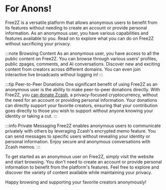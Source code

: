 # For Anons!

Free2Z is a versatile platform that allows anonymous users to benefit from its features without needing to create an account or provide personal information. As an anonymous user, you have various capabilities and features available to you. Read on to explore what you can do on Free2Z without sacrificing your privacy.

:::note Browsing Content
As an anonymous user, you have access to all the public content on Free2Z. You can browse through various users' profiles, public zpages, comments, and AI conversations. Discover new and exciting content from creators across different domains. You can even join interactive live broadcasts without logging in!
:::

:::tip Peer-to-Peer Donations
One significant benefit of using Free2Z as an anonymous user is the ability to make peer-to-peer donations directly. With Free2Z, you [can donate Zcash](/privacy-and-security/zcash), a privacy-focused cryptocurrency, without the need for an account or providing personal information. Your donations can directly support your favorite creators, ensuring that your contribution goes directly to those you wish to support without anyone knowing your identity or taking a cut.
:::

:::info Private Messaging
Free2Z enables anonymous users to communicate privately with others by leveraging Zcash's encrypted memo feature. You can send messages to specific users without revealing your identity or personal information. Enjoy secure and anonymous conversations with Zcash memos.
:::

To get started as an anonymous user on Free2Z, simply visit the website and start browsing. You don't need to create an account or provide personal information to benefit from the platform's features. Feel free to explore and discover the variety of content available while maintaining your privacy.

Happy browsing and supporting your favorite creators anonymously!
